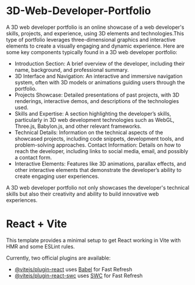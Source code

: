 # 3D-Web-Developer-Portfolio

A 3D web developer portfolio is an online showcase of a web developer's skills, projects, and experience, using 3D elements and technologies.This type of portfolio leverages three-dimensional graphics and interactive elements to create a visually engaging and dynamic experience. Here are some key components typically found in a 3D web developer portfolio:

- Introduction Section: A brief overview of the developer, including their name, background, and professional summary.
- 3D Interface and Navigation: An interactive and immersive navigation system, often with 3D models or animations guiding users through the portfolio.
- Projects Showcase: Detailed presentations of past projects, with 3D renderings, interactive demos, and descriptions of the technologies used.
- Skills and Expertise: A section highlighting the developer’s skills, particularly in 3D web development technologies such as WebGL, Three.js, Babylon.js, and other relevant frameworks.
- Technical Details: Information on the technical aspects of the showcased projects, including code snippets, development tools, and problem-solving approaches.
  Contact Information: Details on how to reach the developer, including links to social media, email, and possibly a contact form.
- Interactive Elements: Features like 3D animations, parallax effects, and other interactive elements that demonstrate the developer’s ability to create engaging user experiences.

A 3D web developer portfolio not only showcases the developer's technical skills but also their creativity and ability to build innovative web experiences.

# React + Vite

This template provides a minimal setup to get React working in Vite with HMR and some ESLint rules.

Currently, two official plugins are available:

- [@vitejs/plugin-react](https://github.com/vitejs/vite-plugin-react/blob/main/packages/plugin-react/README.md) uses [Babel](https://babeljs.io/) for Fast Refresh
- [@vitejs/plugin-react-swc](https://github.com/vitejs/vite-plugin-react-swc) uses [SWC](https://swc.rs/) for Fast Refresh
